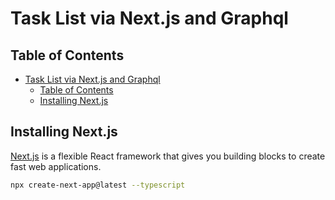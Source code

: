 # Task List via Next.js and Graphql
## Table of Contents
- [Task List via Next.js and Graphql](#task-list-via-nextjs-and-graphql)
  - [Table of Contents](#table-of-contents)
  - [Installing Next.js](#installing-nextjs)
## Installing Next.js
[Next.js](https://nextjs.org/docs/getting-started) is a flexible React framework that gives you building blocks to create fast web applications.

```sh
npx create-next-app@latest --typescript
```